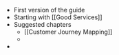 - First version of the guide
- Starting with [[Good Services]]
- Suggested chapters
	- [[Customer Journey Mapping]]
	-
-